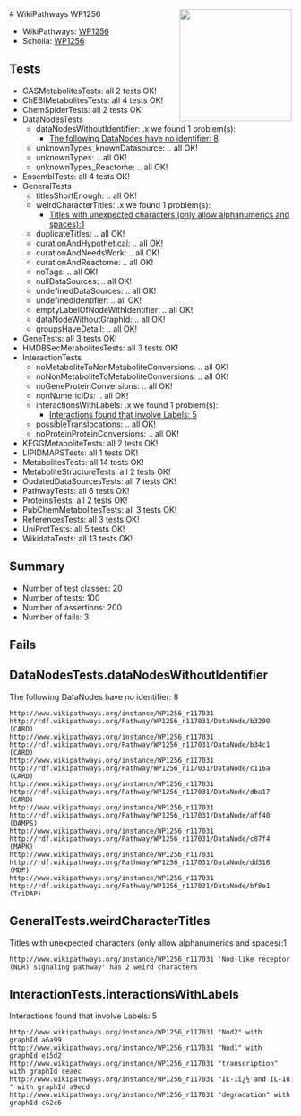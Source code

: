 <img style="float: right; width: 200px" src="https://upload.wikimedia.org/wikipedia/commons/thumb/8/83/Wplogo_with_text_500.png/640px-Wplogo_with_text_500.png" />
# WikiPathways WP1256

* WikiPathways: [WP1256](https://new.wikipathways.org/pathways/WP1256)
* Scholia: [WP1256](https://scholia.toolforge.org/wikipathways/WP1256)
## Tests
* CASMetabolitesTests: all 2 tests OK!
* ChEBIMetabolitesTests: all 4 tests OK!
* ChemSpiderTests: all 2 tests OK!
* DataNodesTests
    * dataNodesWithoutIdentifier: .x we found 1 problem(s):
        * [The following DataNodes have no identifier: 8](#d2d32fa7)
    * unknownTypes_knownDatasource: .. all OK!
    * unknownTypes: .. all OK!
    * unknownTypes_Reactome: .. all OK!
* EnsemblTests: all 4 tests OK!
* GeneralTests
    * titlesShortEnough: .. all OK!
    * weirdCharacterTitles: .x we found 1 problem(s):
        * [Titles with unexpected characters (only allow alphanumerics and spaces):1](#fda87b3f)
    * duplicateTitles: .. all OK!
    * curationAndHypothetical: .. all OK!
    * curationAndNeedsWork: .. all OK!
    * curationAndReactome: .. all OK!
    * noTags: .. all OK!
    * nullDataSources: .. all OK!
    * undefinedDataSources: .. all OK!
    * undefinedIdentifier: .. all OK!
    * emptyLabelOfNodeWithIdentifier: .. all OK!
    * dataNodeWithoutGraphId: .. all OK!
    * groupsHaveDetail: .. all OK!
* GeneTests: all 3 tests OK!
* HMDBSecMetabolitesTests: all 3 tests OK!
* InteractionTests
    * noMetaboliteToNonMetaboliteConversions: .. all OK!
    * noNonMetaboliteToMetaboliteConversions: .. all OK!
    * noGeneProteinConversions: .. all OK!
    * nonNumericIDs: .. all OK!
    * interactionsWithLabels: .x we found 1 problem(s):
        * [Interactions found that involve Labels: 5](#630d267c)
    * possibleTranslocations: .. all OK!
    * noProteinProteinConversions: .. all OK!
* KEGGMetaboliteTests: all 2 tests OK!
* LIPIDMAPSTests: all 1 tests OK!
* MetabolitesTests: all 14 tests OK!
* MetaboliteStructureTests: all 2 tests OK!
* OudatedDataSourcesTests: all 7 tests OK!
* PathwayTests: all 6 tests OK!
* ProteinsTests: all 2 tests OK!
* PubChemMetabolitesTests: all 3 tests OK!
* ReferencesTests: all 3 tests OK!
* UniProtTests: all 5 tests OK!
* WikidataTests: all 13 tests OK!


## Summary

* Number of test classes: 20
* Number of tests: 100
* Number of assertions: 200
* Number of fails: 3

## Fails

<a name="d2d32fa7" />

## DataNodesTests.dataNodesWithoutIdentifier

The following DataNodes have no identifier: 8
```
http://www.wikipathways.org/instance/WP1256_r117031 http://rdf.wikipathways.org/Pathway/WP1256_r117031/DataNode/b3290 (CARD)
http://www.wikipathways.org/instance/WP1256_r117031 http://rdf.wikipathways.org/Pathway/WP1256_r117031/DataNode/b34c1 (CARD)
http://www.wikipathways.org/instance/WP1256_r117031 http://rdf.wikipathways.org/Pathway/WP1256_r117031/DataNode/c116a (CARD)
http://www.wikipathways.org/instance/WP1256_r117031 http://rdf.wikipathways.org/Pathway/WP1256_r117031/DataNode/dba17 (CARD)
http://www.wikipathways.org/instance/WP1256_r117031 http://rdf.wikipathways.org/Pathway/WP1256_r117031/DataNode/aff40 (DAMPS)
http://www.wikipathways.org/instance/WP1256_r117031 http://rdf.wikipathways.org/Pathway/WP1256_r117031/DataNode/c87f4 (MAPK)
http://www.wikipathways.org/instance/WP1256_r117031 http://rdf.wikipathways.org/Pathway/WP1256_r117031/DataNode/dd316 (MDP)
http://www.wikipathways.org/instance/WP1256_r117031 http://rdf.wikipathways.org/Pathway/WP1256_r117031/DataNode/bf8e1 (TriDAP)
```

<a name="fda87b3f" />

## GeneralTests.weirdCharacterTitles

Titles with unexpected characters (only allow alphanumerics and spaces):1
```
http://www.wikipathways.org/instance/WP1256_r117031 'Nod-like receptor (NLR) signaling pathway' has 2 weird characters
```

<a name="630d267c" />

## InteractionTests.interactionsWithLabels

Interactions found that involve Labels: 5
```
http://www.wikipathways.org/instance/WP1256_r117031 "Nod2" with graphId a6a99
http://www.wikipathways.org/instance/WP1256_r117031 "Nod1" with graphId e15d2
http://www.wikipathways.org/instance/WP1256_r117031 "transcription" with graphId ceaec
http://www.wikipathways.org/instance/WP1256_r117031 "IL-1ï¿½ and IL-18
" with graphId a9ecd
http://www.wikipathways.org/instance/WP1256_r117031 "degradation" with graphId c62c6
```

